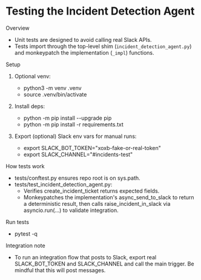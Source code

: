 # Testing the Incident Detection Agent

Overview
- Unit tests are designed to avoid calling real Slack APIs.
- Tests import through the top-level shim (`incident_detection_agent.py`) and monkeypatch the implementation (`_impl`) functions.

Setup
1. Optional venv:
   - python3 -m venv .venv
   - source .venv/bin/activate

2. Install deps:
   - python -m pip install --upgrade pip
   - python -m pip install -r requirements.txt

3. Export (optional) Slack env vars for manual runs:
   - export SLACK_BOT_TOKEN="xoxb-fake-or-real-token"
   - export SLACK_CHANNEL="#incidents-test"

How tests work
- tests/conftest.py ensures repo root is on sys.path.
- tests/test_incident_detection_agent.py:
  - Verifies create_incident_ticket returns expected fields.
  - Monkeypatches the implementation's async_send_to_slack to return a deterministic result, then calls raise_incident_in_slack via asyncio.run(...) to validate integration.

Run tests
- pytest -q

Integration note
- To run an integration flow that posts to Slack, export real SLACK_BOT_TOKEN and SLACK_CHANNEL and call the main trigger. Be mindful that this will post messages.